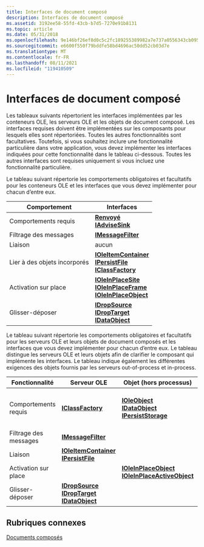 ```yaml
---
title: Interfaces de document composé
description: Interfaces de document composé
ms.assetid: 3192ee58-55fd-43cb-b7d5-7270e91b8131
ms.topic: article
ms.date: 05/31/2018
ms.openlocfilehash: 9e146bf26ef8d0c5c2fc189255389982a7e737a0556343cb095217c55ff8d712
ms.sourcegitcommit: e6600f550f79bddfe58bd4696ac50dd52cb03d7e
ms.translationtype: MT
ms.contentlocale: fr-FR
ms.lasthandoff: 08/11/2021
ms.locfileid: "119410509"
---
```

# <a name="compound-document-interfaces"></a>Interfaces de document composé

Les tableaux suivants répertorient les interfaces implémentées par les conteneurs OLE, les serveurs OLE et les objets de document composé. Les interfaces requises doivent être implémentées sur les composants pour lesquels elles sont répertoriées. Toutes les autres fonctionnalités sont facultatives. Toutefois, si vous souhaitez inclure une fonctionnalité particulière dans votre application, vous devez implémenter les interfaces indiquées pour cette fonctionnalité dans le tableau ci-dessous. Toutes les autres interfaces sont requises uniquement si vous incluez une fonctionnalité particulière.

Le tableau suivant répertorie les comportements obligatoires et facultatifs pour les conteneurs OLE et les interfaces que vous devez implémenter pour chacun d’entre eux.



| Comportement                               | Interfaces                                                                                                                                                              |
|----------------------------------------|-------------------------------------------------------------------------------------------------------------------------------------------------------------------------|
| Comportements requis<br/>          | [**Renvoyé**](/windows/desktop/api/OleIdl/nn-oleidl-ioleclientsite)<br/> [**IAdviseSink**](/windows/desktop/api/ObjIdl/nn-objidl-iadvisesink)<br/>                                                                       |
| Filtrage des messages<br/>           | [**IMessageFilter**](/windows/desktop/api/ObjIdl/nn-objidl-imessagefilter)<br/>                                                                                                                     |
| Liaison<br/>                     | aucun<br/>                                                                                                                                                         |
| Lier à des objets incorporés<br/> | [**IOleItemContainer**](/windows/desktop/api/OleIdl/nn-oleidl-ioleitemcontainer)<br/> [**IPersistFile**](/windows/desktop/api/ObjIdl/nn-objidl-ipersistfile)<br/> [**IClassFactory**](/windows/win32/api/unknwn/nn-unknwn-iclassfactory)<br/>             |
| Activation sur place<br/>         | [**IOleInPlaceSite**](/windows/desktop/api/OleIdl/nn-oleidl-ioleinplacesite)<br/> [**IOleInPlaceFrame**](/windows/desktop/api/OleIdl/nn-oleidl-ioleinplaceframe)<br/> [**IOleInPlaceObject**](/windows/desktop/api/OleIdl/nn-oleidl-ioleinplaceobject)<br/> |
| Glisser-déposer<br/>               | [**IDropSource**](/windows/desktop/api/OleIdl/nn-oleidl-idropsource)<br/> [**IDropTarget**](/windows/desktop/api/OleIdl/nn-oleidl-idroptarget)<br/> [**IDataObject**](/windows/desktop/api/ObjIdl/nn-objidl-idataobject)<br/>                               |



 

Le tableau suivant répertorie les comportements obligatoires et facultatifs pour les serveurs OLE et leurs objets de document composés et les interfaces que vous devez implémenter pour chacun d’entre eux. Le tableau distingue les serveurs OLE et leurs objets afin de clarifier le composant qui implémente les interfaces. Le tableau indique également les différentes exigences des objets fournis par les serveurs out-of-process et in-process.



| Fonctionnalité                        | Serveur OLE                                                                                                                                | Objet (hors processus)                                                                                                                         | Objet (in-process)                                                                                                                                                                                                                         |
|--------------------------------|-------------------------------------------------------------------------------------------------------------------------------------------|-------------------------------------------------------------------------------------------------------------------------------------------------|---------------------------------------------------------------------------------------------------------------------------------------------------------------------------------------------------------------------------------------------|
| Comportements requis             | [**IClassFactory**](/windows/win32/api/unknwn/nn-unknwn-iclassfactory)<br/>                                                                                         | [**IOleObject**](/windows/desktop/api/OleIdl/nn-oleidl-ioleobject)<br/> [**IDataObject**](/windows/desktop/api/ObjIdl/nn-objidl-idataobject)<br/> [**IPersistStorage**](/windows/desktop/api/ObjIdl/nn-objidl-ipersiststorage)<br/> | [**IOleObject**](/windows/desktop/api/OleIdl/nn-oleidl-ioleobject)<br/> [**IDataObject**](/windows/desktop/api/ObjIdl/nn-objidl-idataobject)<br/> [**IPersistStorage**](/windows/desktop/api/ObjIdl/nn-objidl-ipersiststorage)<br/> [**IViewObject2**](/windows/desktop/api/OleIdl/nn-oleidl-iviewobject2)<br/> [**IOleCache2**](/windows/desktop/api/OleIdl/nn-oleidl-iolecache2)<br/> |
| Filtrage des messages<br/>   | [**IMessageFilter**](/windows/desktop/api/ObjIdl/nn-objidl-imessagefilter)<br/>                                                                                       |                                                                                                                                                 |                                                                                                                                                                                                                                             |
| Liaison<br/>             | [**IOleItemContainer**](/windows/desktop/api/OleIdl/nn-oleidl-ioleitemcontainer)<br/> [**IPersistFile**](/windows/desktop/api/ObjIdl/nn-objidl-ipersistfile)<br/>                                 |                                                                                                                                                 | [**IOleLink**](/windows/desktop/api/OleIdl/nn-oleidl-iolelink)<br/> [**IExternalConnection**](/windows/win32/api/objidlbase/nn-objidlbase-iexternalconnection)<br/>                                                                                                                                       |
| Activation sur place<br/> |                                                                                                                                           | [**IOleInPlaceObject**](/windows/desktop/api/OleIdl/nn-oleidl-ioleinplaceobject)<br/> [**IOleInPlaceActiveObject**](/windows/desktop/api/OleIdl/nn-oleidl-ioleinplaceactiveobject)<br/>                 | [**IOleInPlaceObject**](/windows/desktop/api/OleIdl/nn-oleidl-ioleinplaceobject)<br/> [**IOleInPlaceActiveObject**](/windows/desktop/api/OleIdl/nn-oleidl-ioleinplaceactiveobject)<br/>                                                                                                             |
| Glisser-déposer<br/>       | [**IDropSource**](/windows/desktop/api/OleIdl/nn-oleidl-idropsource)<br/> [**IDropTarget**](/windows/desktop/api/OleIdl/nn-oleidl-idroptarget)<br/> [**IDataObject**](/windows/desktop/api/ObjIdl/nn-objidl-idataobject)<br/> |                                                                                                                                                 |                                                                                                                                                                                                                                             |



 

## <a name="related-topics"></a>Rubriques connexes

<dl> <dt>

[Documents composés](compound-documents.md)
</dt> </dl>

 

